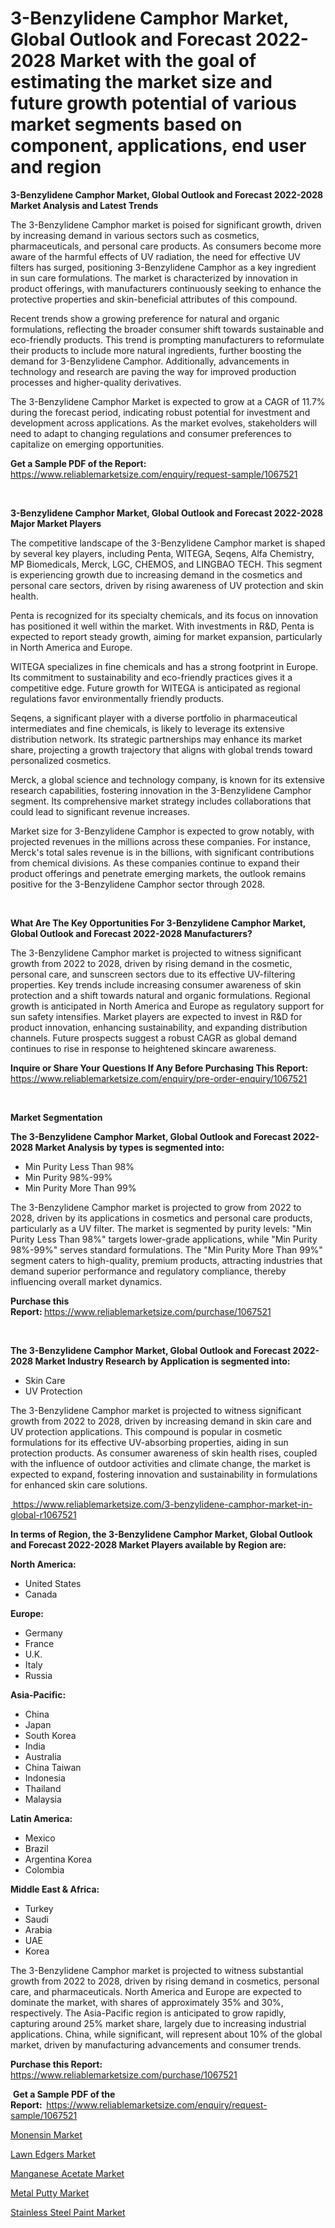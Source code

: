 <p><h1>3-Benzylidene Camphor Market, Global Outlook and Forecast 2022-2028 Market with the goal of estimating the market size and future growth potential of various market segments based on component, applications, end user and region</h1></p><p><strong>3-Benzylidene Camphor Market, Global Outlook and Forecast 2022-2028 Market Analysis and Latest Trends</strong></p>
<p><p>The 3-Benzylidene Camphor market is poised for significant growth, driven by increasing demand in various sectors such as cosmetics, pharmaceuticals, and personal care products. As consumers become more aware of the harmful effects of UV radiation, the need for effective UV filters has surged, positioning 3-Benzylidene Camphor as a key ingredient in sun care formulations. The market is characterized by innovation in product offerings, with manufacturers continuously seeking to enhance the protective properties and skin-beneficial attributes of this compound.</p><p>Recent trends show a growing preference for natural and organic formulations, reflecting the broader consumer shift towards sustainable and eco-friendly products. This trend is prompting manufacturers to reformulate their products to include more natural ingredients, further boosting the demand for 3-Benzylidene Camphor. Additionally, advancements in technology and research are paving the way for improved production processes and higher-quality derivatives.</p><p>The 3-Benzylidene Camphor Market is expected to grow at a CAGR of 11.7% during the forecast period, indicating robust potential for investment and development across applications. As the market evolves, stakeholders will need to adapt to changing regulations and consumer preferences to capitalize on emerging opportunities.</p></p>
<p><strong>Get a Sample PDF of the Report:&nbsp;</strong> <a href="https://www.reliablemarketsize.com/enquiry/request-sample/1067521">https://www.reliablemarketsize.com/enquiry/request-sample/1067521</a></p>
<p>&nbsp;</p>
<p><strong>3-Benzylidene Camphor Market, Global Outlook and Forecast 2022-2028 Major Market Players</strong></p>
<p><p>The competitive landscape of the 3-Benzylidene Camphor market is shaped by several key players, including Penta, WITEGA, Seqens, Alfa Chemistry, MP Biomedicals, Merck, LGC, CHEMOS, and LINGBAO TECH. This segment is experiencing growth due to increasing demand in the cosmetics and personal care sectors, driven by rising awareness of UV protection and skin health.</p><p>Penta is recognized for its specialty chemicals, and its focus on innovation has positioned it well within the market. With investments in R&D, Penta is expected to report steady growth, aiming for market expansion, particularly in North America and Europe. </p><p>WITEGA specializes in fine chemicals and has a strong footprint in Europe. Its commitment to sustainability and eco-friendly practices gives it a competitive edge. Future growth for WITEGA is anticipated as regional regulations favor environmentally friendly products.</p><p>Seqens, a significant player with a diverse portfolio in pharmaceutical intermediates and fine chemicals, is likely to leverage its extensive distribution network. Its strategic partnerships may enhance its market share, projecting a growth trajectory that aligns with global trends toward personalized cosmetics.</p><p>Merck, a global science and technology company, is known for its extensive research capabilities, fostering innovation in the 3-Benzylidene Camphor segment. Its comprehensive market strategy includes collaborations that could lead to significant revenue increases.</p><p>Market size for 3-Benzylidene Camphor is expected to grow notably, with projected revenues in the millions across these companies. For instance, Merck's total sales revenue is in the billions, with significant contributions from chemical divisions. As these companies continue to expand their product offerings and penetrate emerging markets, the outlook remains positive for the 3-Benzylidene Camphor sector through 2028.</p></p>
<p>&nbsp;</p>
<p><strong>What Are The Key Opportunities For 3-Benzylidene Camphor Market, Global Outlook and Forecast 2022-2028 Manufacturers?</strong></p>
<p><p>The 3-Benzylidene Camphor market is projected to witness significant growth from 2022 to 2028, driven by rising demand in the cosmetic, personal care, and sunscreen sectors due to its effective UV-filtering properties. Key trends include increasing consumer awareness of skin protection and a shift towards natural and organic formulations. Regional growth is anticipated in North America and Europe as regulatory support for sun safety intensifies. Market players are expected to invest in R&D for product innovation, enhancing sustainability, and expanding distribution channels. Future prospects suggest a robust CAGR as global demand continues to rise in response to heightened skincare awareness.</p></p>
<p><strong>Inquire or Share Your Questions If Any Before Purchasing This Report:</strong> <a href="https://www.reliablemarketsize.com/enquiry/pre-order-enquiry/1067521">https://www.reliablemarketsize.com/enquiry/pre-order-enquiry/1067521</a></p>
<p>&nbsp;</p>
<p><strong>Market Segmentation</strong></p>
<p><strong>The 3-Benzylidene Camphor Market, Global Outlook and Forecast 2022-2028 Market Analysis by types is segmented into:</strong></p>
<p><ul><li>Min Purity Less Than 98%</li><li>Min Purity 98%-99%</li><li>Min Purity More Than 99%</li></ul></p>
<p><p>The 3-Benzylidene Camphor market is projected to grow from 2022 to 2028, driven by its applications in cosmetics and personal care products, particularly as a UV filter. The market is segmented by purity levels: "Min Purity Less Than 98%" targets lower-grade applications, while "Min Purity 98%-99%" serves standard formulations. The "Min Purity More Than 99%" segment caters to high-quality, premium products, attracting industries that demand superior performance and regulatory compliance, thereby influencing overall market dynamics.</p></p>
<p><strong>Purchase this Report:&nbsp;</strong><a href="https://www.reliablemarketsize.com/purchase/1067521">https://www.reliablemarketsize.com/purchase/1067521</a></p>
<p>&nbsp;</p>
<p><strong>The 3-Benzylidene Camphor Market, Global Outlook and Forecast 2022-2028 Market Industry Research by Application is segmented into:</strong></p>
<p><ul><li>Skin Care</li><li>UV Protection</li></ul></p>
<p><p>The 3-Benzylidene Camphor market is projected to witness significant growth from 2022 to 2028, driven by increasing demand in skin care and UV protection applications. This compound is popular in cosmetic formulations for its effective UV-absorbing properties, aiding in sun protection products. As consumer awareness of skin health rises, coupled with the influence of outdoor activities and climate change, the market is expected to expand, fostering innovation and sustainability in formulations for enhanced skin care solutions.</p></p>
<p><a href="https://www.reliablemarketsize.com/3-benzylidene-camphor-market-in-global-r1067521">&nbsp;https://www.reliablemarketsize.com/3-benzylidene-camphor-market-in-global-r1067521</a></p>
<p><strong>In terms of Region, the 3-Benzylidene Camphor Market, Global Outlook and Forecast 2022-2028 Market Players available by Region are:</strong></p>
<p>
    <p> <strong> North America: </strong>
        <ul>
            <li>United States</li>
            <li>Canada</li>
        </ul>
        </p> 
    <p> <strong> Europe: </strong>
        <ul>
            <li>Germany</li>
            <li>France</li>
            <li>U.K.</li>
            <li>Italy</li>
            <li>Russia</li>
        </ul>
        </p> 
    <p> <strong> Asia-Pacific: </strong>
        <ul>
            <li>China</li>
            <li>Japan</li>
            <li>South Korea</li>
            <li>India</li>
            <li>Australia</li>
            <li>China Taiwan</li>
            <li>Indonesia</li>
            <li>Thailand</li>
            <li>Malaysia</li>
        </ul>
        </p> 
    <p> <strong> Latin America: </strong>
        <ul>
            <li>Mexico</li>
            <li>Brazil</li>
            <li>Argentina Korea</li>
            <li>Colombia</li>
        </ul>
        </p> 
    <p> <strong> Middle East & Africa: </strong>
        <ul>
            <li>Turkey</li>
            <li>Saudi</li>
            <li>Arabia</li>
            <li>UAE</li>
            <li>Korea</li>
        </ul>
    </p>
    </p>
<p><p>The 3-Benzylidene Camphor market is projected to witness substantial growth from 2022 to 2028, driven by rising demand in cosmetics, personal care, and pharmaceuticals. North America and Europe are expected to dominate the market, with shares of approximately 35% and 30%, respectively. The Asia-Pacific region is anticipated to grow rapidly, capturing around 25% market share, largely due to increasing industrial applications. China, while significant, will represent about 10% of the global market, driven by manufacturing advancements and consumer trends.</p></p>
<p><strong>Purchase this Report: </strong><a href="https://www.reliablemarketsize.com/purchase/1067521">https://www.reliablemarketsize.com/purchase/1067521</a></p>
<p>&nbsp;<strong>Get a Sample PDF of the Report:&nbsp;&nbsp;</strong><a href="https://www.reliablemarketsize.com/enquiry/request-sample/1067521">https://www.reliablemarketsize.com/enquiry/request-sample/1067521</a></p>
<p><strong></strong></p>
<p><p><a href="https://issuu.com/reportprime-2/docs/monensin-market-size-2030.pptx_b21403323114ff">Monensin Market</a></p><p><a href="https://www.linkedin.com/pulse/lawn-edgers-market-insights-product-type-application-trends-r3oqf?trackingId=AL%2B2UNNvTiif5FhWEYfILA%3D%3D">Lawn Edgers Market</a></p><p><a href="https://issuu.com/reportprime-2/docs/manganese-acetate-market-size-2030._7264b3003f8cae">Manganese Acetate Market</a></p><p><a href="https://medium.com/@jamieurcotte9056df/this-report-aims-to-deliver-an-in-depth-analysis-of-the-global-metal-putty-market-offering-both-8bce35f1c7a5">Metal Putty Market</a></p><p><a href="https://medium.com/@jamieurcotte9056df/the-stainless-steel-paint-market-prioritizes-cost-control-and-efficiency-enhancement-f02e84de818c">Stainless Steel Paint Market</a></p></p>